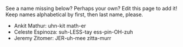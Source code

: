 See a name missing below? Perhaps your own? Edit this page to add it! Keep names alphabetical by first, then last name, please.

- Ankit Mathur: uhn-kit math-er
- Celeste Espinoza: suh-LESS-tay ess-pin-OH-zuh
- Jeremy Zitomer: JER-uh-mee zitta-murr
